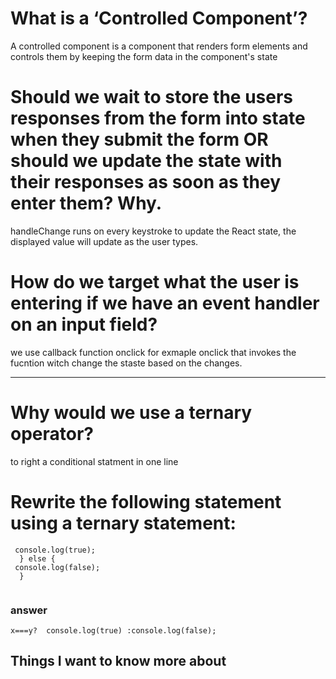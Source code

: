 # What is a ‘Controlled Component’? 

A controlled component is a component that renders form elements and controls them by keeping the form data in the component's state

# Should we wait to store the users responses from the form into state when they submit the form OR should we update the state with their responses as soon as they enter them? Why.

handleChange runs on every keystroke to update the React state, the displayed value will update as the user types.

# How do we target what the user is entering if we have an event handler on an input field?

we use callback function onclick for exmaple onclick that invokes the fucntion witch change the staste based on the changes.

-----------------------------------------------------------------------------------------------------------------
# Why would we use a ternary operator?
to right a conditional statment in one line


# Rewrite the following statement using a ternary statement:

``` if(x===y){
 console.log(true);
  } else {
 console.log(false);
  } 
  
  ```


### answer

``` 
x===y?  console.log(true) :console.log(false);

```


















## Things I want to know more about

